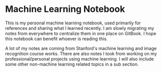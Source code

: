 # Machine Learning Notebook
This is my personal machine learning notebook, used primarily for references and sharing what I learned recently. I am
slowly migrating my notes from everywhere to centralize them in one place on GitBook. I hope this notebook can benefit
whoever is reading this.

A lot of my notes are coming from Stanford's machine learning and image recognition course works. There are also notes I
took from working on my professional/personal projects using machine learning. I will also include some other
non-machine learning related topics in a sub section.
